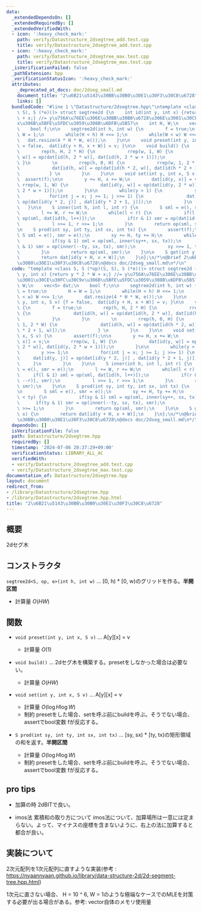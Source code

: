 ```yaml
---
data:
  _extendedDependsOn: []
  _extendedRequiredBy: []
  _extendedVerifiedWith:
  - icon: ':heavy_check_mark:'
    path: verify/Datastructure_2dsegtree_add.test.cpp
    title: verify/Datastructure_2dsegtree_add.test.cpp
  - icon: ':heavy_check_mark:'
    path: verify/Datastructure_2dsegtree_max.test.cpp
    title: verify/Datastructure_2dsegtree_max.test.cpp
  _isVerificationFailed: false
  _pathExtension: hpp
  _verificationStatusIcon: ':heavy_check_mark:'
  attributes:
    _deprecated_at_docs: doc/2dseg_small.md
    document_title: "2\u6B21\u5143\u30BB\u30B0\u30E1\u30F3\u30C8\u6728"
    links: []
  bundledCode: "#line 1 \"Datastructure/2dsegtree.hpp\"\ntemplate <class S, S (*op)(S,\
    \ S), S (*e)()> struct segtree2d {\n    int id(int y, int x) {return y * 2 * W\
    \ + x;} //= y\u756A\u76EE\u306E\u30BB\u30B0\u6728\u306E\u3001\u30CE\u30FC\u30C9\
    x\u306B\u5BFE\u5FDC\u3059\u308B\u6DFB\u5B57\n    int H, W;\n    vec<S> dat;\n\
    \    bool f;\n\n    segtree2d(int h, int w) {\n        f = true;\n        H =\
    \ W = 1;\n        while(H < h) H <<= 1;\n        while(W < w) W <<= 1;\n     \
    \   dat.resize(4 * H * W, e());\n    }\n\n    void preset(int y, int x, S v) {f\
    \ = false,  dat[id(y + H, x + W)] = v; }\n\n    void build() {\n        f = true;\n\
    \        rep(h, H, 2 * H) {\n            rrep(w, 1, W) {\n                dat[id(h,\
    \ w)] = op(dat[id(h, 2 * w)], dat[id(h, 2 * w + 1)]);\n            }\n       \
    \ }\n        \n        rrep(h, 0, H) {\n            rrep(w, 1, 2 * W) {\n    \
    \            dat[id(h, w)] = op(dat[id(h * 2, w)], dat[id(h * 2 + 1, w)]);\n \
    \           } \n        }\n    }\n\n    void set(int y, int x, S v) {\n      \
    \  assert(f);\n\n        y += H, x += W;\n        dat[id(y, x)] = v;\n       \
    \ rrep(w, 1, W) {\n            dat[id(y, w)] = op(dat[id(y, 2 * w)], dat[id(y,\
    \ 2 * w + 1)]);\n        }\n\n        while(y > 1) {\n            y >>= 1;\n \
    \           for(int j = x; j >= 1; j >>= 1) {\n                dat[id(y, j)] =\
    \ op(dat[id(y * 2, j)] , dat[id(y * 2 + 1, j)]);\n            }\n        }\n \
    \   }\n\n    S inner(int h, int l, int r) {\n        S sml = e(), smr = e();\n\
    \        l += W, r += W;\n        while(l < r) {\n            if(l & 1) sml =\
    \ op(sml, dat[id(h, l++)]);\n            if(r & 1) smr = op(dat[id(h, --r)], smr);\n\
    \            l >>= 1, r >>= 1;\n        }\n        return op(sml, smr);\n    }\n\
    \n    S prod(int sy, int ty, int sx, int tx) {\n        assert(f);\n\n       \
    \ S sml = e(), smr = e();\n        sy += H, ty += H;\n        while(sy < ty) {\n\
    \            if(sy & 1) sml = op(sml, inner(sy++, sx, tx));\n            if(ty\
    \ & 1) smr = op(inner(--ty, sx, tx), smr);\n            sy >>= 1, ty >>= 1;\n\
    \        }\n        return op(sml, smr);\n    }\n\n    S get(int y, int x) {\n\
    \        return dat[id(y + H, x + W)];\n    }\n};\n/*\n@brief 2\u6B21\u5143\u30BB\
    \u30B0\u30E1\u30F3\u30C8\u6728\n@docs doc/2dseg_small.md\n*/\n"
  code: "template <class S, S (*op)(S, S), S (*e)()> struct segtree2d {\n    int id(int\
    \ y, int x) {return y * 2 * W + x;} //= y\u756A\u76EE\u306E\u30BB\u30B0\u6728\u306E\
    \u3001\u30CE\u30FC\u30C9x\u306B\u5BFE\u5FDC\u3059\u308B\u6DFB\u5B57\n    int H,\
    \ W;\n    vec<S> dat;\n    bool f;\n\n    segtree2d(int h, int w) {\n        f\
    \ = true;\n        H = W = 1;\n        while(H < h) H <<= 1;\n        while(W\
    \ < w) W <<= 1;\n        dat.resize(4 * H * W, e());\n    }\n\n    void preset(int\
    \ y, int x, S v) {f = false,  dat[id(y + H, x + W)] = v; }\n\n    void build()\
    \ {\n        f = true;\n        rep(h, H, 2 * H) {\n            rrep(w, 1, W)\
    \ {\n                dat[id(h, w)] = op(dat[id(h, 2 * w)], dat[id(h, 2 * w + 1)]);\n\
    \            }\n        }\n        \n        rrep(h, 0, H) {\n            rrep(w,\
    \ 1, 2 * W) {\n                dat[id(h, w)] = op(dat[id(h * 2, w)], dat[id(h\
    \ * 2 + 1, w)]);\n            } \n        }\n    }\n\n    void set(int y, int\
    \ x, S v) {\n        assert(f);\n\n        y += H, x += W;\n        dat[id(y,\
    \ x)] = v;\n        rrep(w, 1, W) {\n            dat[id(y, w)] = op(dat[id(y,\
    \ 2 * w)], dat[id(y, 2 * w + 1)]);\n        }\n\n        while(y > 1) {\n    \
    \        y >>= 1;\n            for(int j = x; j >= 1; j >>= 1) {\n           \
    \     dat[id(y, j)] = op(dat[id(y * 2, j)] , dat[id(y * 2 + 1, j)]);\n       \
    \     }\n        }\n    }\n\n    S inner(int h, int l, int r) {\n        S sml\
    \ = e(), smr = e();\n        l += W, r += W;\n        while(l < r) {\n       \
    \     if(l & 1) sml = op(sml, dat[id(h, l++)]);\n            if(r & 1) smr = op(dat[id(h,\
    \ --r)], smr);\n            l >>= 1, r >>= 1;\n        }\n        return op(sml,\
    \ smr);\n    }\n\n    S prod(int sy, int ty, int sx, int tx) {\n        assert(f);\n\
    \n        S sml = e(), smr = e();\n        sy += H, ty += H;\n        while(sy\
    \ < ty) {\n            if(sy & 1) sml = op(sml, inner(sy++, sx, tx));\n      \
    \      if(ty & 1) smr = op(inner(--ty, sx, tx), smr);\n            sy >>= 1, ty\
    \ >>= 1;\n        }\n        return op(sml, smr);\n    }\n\n    S get(int y, int\
    \ x) {\n        return dat[id(y + H, x + W)];\n    }\n};\n/*\n@brief 2\u6B21\u5143\
    \u30BB\u30B0\u30E1\u30F3\u30C8\u6728\n@docs doc/2dseg_small.md\n*/"
  dependsOn: []
  isVerificationFile: false
  path: Datastructure/2dsegtree.hpp
  requiredBy: []
  timestamp: '2024-07-06 20:37:29+09:00'
  verificationStatus: LIBRARY_ALL_AC
  verifiedWith:
  - verify/Datastructure_2dsegtree_add.test.cpp
  - verify/Datastructure_2dsegtree_max.test.cpp
documentation_of: Datastructure/2dsegtree.hpp
layout: document
redirect_from:
- /library/Datastructure/2dsegtree.hpp
- /library/Datastructure/2dsegtree.hpp.html
title: "2\u6B21\u5143\u30BB\u30B0\u30E1\u30F3\u30C8\u6728"
---
```

## 概要
2dセグ木

## コンストラクタ
`segtree2d<S, op, e>(int h, int w)` ...  [0, h) * [0, w)のグリッドを作る。**半開区間**
- 計算量 $O(HW)$

## 関数
- `void preset(int y, int x, S v)` ... A[y][x] = v
    - 計算量 $O(1)$
- `void build()` ... 2dセグ木を構築する。presetをしなかった場合は必要ない。
    - 計算量 $O(HW)$
- `void set(int y, int x, S v)` ... A[y][x] = v
    - 計算量 $O(\log{H} \log{W})$
    - 制約 presetをした場合、setを呼ぶ前にbuildを呼ぶ。そうでない場合、assertでbool変数 fが反応する。

- `S prod(int sy, int ty, int sx, int tx)` ... [sy, sx) * [ty, tx)の矩形領域の和を返す。**半開区間**
    - 計算量 $O(\log{H} \log{W})$
    - 制約 presetをした場合、setを呼ぶ前にbuildを呼ぶ。そうでない場合、assertでbool変数 fが反応する。

## pro tips
- 加算の時
2dBITで良い。

- imos法 累積和の取り方について
imos法について、加算場所は一意には定まらない。よって、マイナスの座標を含まないように、右上の法に加算すると都合が良い。

## 実装について
2次元配列を1次元配列に直すような実装(参考 : https://nyaannyaan.github.io/library/data-structure-2d/2d-segment-tree.hpp.html)  

1次元に直さない場合、 H = 10 ^ 6, W = 1のような極端なケースでのMLEを対策する必要が出る場合がある。参考: vector自体のメモリ使用量
